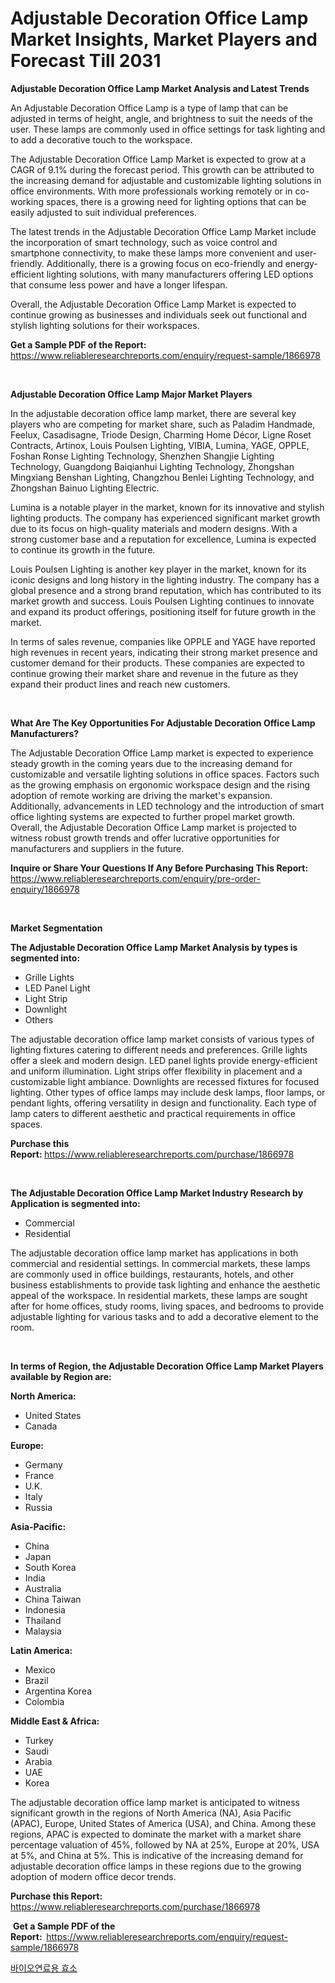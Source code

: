 <p><h1>Adjustable Decoration Office Lamp Market Insights, Market Players and Forecast Till 2031</h1></p><p><strong>Adjustable Decoration Office Lamp Market Analysis and Latest Trends</strong></p>
<p><p>An Adjustable Decoration Office Lamp is a type of lamp that can be adjusted in terms of height, angle, and brightness to suit the needs of the user. These lamps are commonly used in office settings for task lighting and to add a decorative touch to the workspace.</p><p>The Adjustable Decoration Office Lamp Market is expected to grow at a CAGR of 9.1% during the forecast period. This growth can be attributed to the increasing demand for adjustable and customizable lighting solutions in office environments. With more professionals working remotely or in co-working spaces, there is a growing need for lighting options that can be easily adjusted to suit individual preferences.</p><p>The latest trends in the Adjustable Decoration Office Lamp Market include the incorporation of smart technology, such as voice control and smartphone connectivity, to make these lamps more convenient and user-friendly. Additionally, there is a growing focus on eco-friendly and energy-efficient lighting solutions, with many manufacturers offering LED options that consume less power and have a longer lifespan.</p><p>Overall, the Adjustable Decoration Office Lamp Market is expected to continue growing as businesses and individuals seek out functional and stylish lighting solutions for their workspaces.</p></p>
<p><strong>Get a Sample PDF of the Report:&nbsp;</strong> <a href="https://www.reliableresearchreports.com/enquiry/request-sample/1866978">https://www.reliableresearchreports.com/enquiry/request-sample/1866978</a></p>
<p>&nbsp;</p>
<p><strong>Adjustable Decoration Office Lamp Major Market Players</strong></p>
<p><p>In the adjustable decoration office lamp market, there are several key players who are competing for market share, such as Paladim Handmade, Feelux, Casadisagne, Triode Design, Charming Home Décor, Ligne Roset Contracts, Artinox, Louis Poulsen Lighting, VIBIA, Lumina, YAGE, OPPLE, Foshan Ronse Lighting Technology, Shenzhen Shangjie Lighting Technology, Guangdong Baiqianhui Lighting Technology, Zhongshan Mingxiang Benshan Lighting, Changzhou Benlei Lighting Technology, and Zhongshan Bainuo Lighting Electric.</p><p>Lumina is a notable player in the market, known for its innovative and stylish lighting products. The company has experienced significant market growth due to its focus on high-quality materials and modern designs. With a strong customer base and a reputation for excellence, Lumina is expected to continue its growth in the future.</p><p>Louis Poulsen Lighting is another key player in the market, known for its iconic designs and long history in the lighting industry. The company has a global presence and a strong brand reputation, which has contributed to its market growth and success. Louis Poulsen Lighting continues to innovate and expand its product offerings, positioning itself for future growth in the market.</p><p>In terms of sales revenue, companies like OPPLE and YAGE have reported high revenues in recent years, indicating their strong market presence and customer demand for their products. These companies are expected to continue growing their market share and revenue in the future as they expand their product lines and reach new customers.</p></p>
<p>&nbsp;</p>
<p><strong>What Are The Key Opportunities For Adjustable Decoration Office Lamp Manufacturers?</strong></p>
<p><p>The Adjustable Decoration Office Lamp market is expected to experience steady growth in the coming years due to the increasing demand for customizable and versatile lighting solutions in office spaces. Factors such as the growing emphasis on ergonomic workspace design and the rising adoption of remote working are driving the market's expansion. Additionally, advancements in LED technology and the introduction of smart office lighting systems are expected to further propel market growth. Overall, the Adjustable Decoration Office Lamp market is projected to witness robust growth trends and offer lucrative opportunities for manufacturers and suppliers in the future.</p></p>
<p><strong>Inquire or Share Your Questions If Any Before Purchasing This Report:</strong> <a href="https://www.reliableresearchreports.com/enquiry/pre-order-enquiry/1866978">https://www.reliableresearchreports.com/enquiry/pre-order-enquiry/1866978</a></p>
<p>&nbsp;</p>
<p><strong>Market Segmentation</strong></p>
<p><strong>The Adjustable Decoration Office Lamp Market Analysis by types is segmented into:</strong></p>
<p><ul><li>Grille Lights</li><li>LED Panel Light</li><li>Light Strip</li><li>Downlight</li><li>Others</li></ul></p>
<p><p>The adjustable decoration office lamp market consists of various types of lighting fixtures catering to different needs and preferences. Grille lights offer a sleek and modern design. LED panel lights provide energy-efficient and uniform illumination. Light strips offer flexibility in placement and a customizable light ambiance. Downlights are recessed fixtures for focused lighting. Other types of office lamps may include desk lamps, floor lamps, or pendant lights, offering versatility in design and functionality. Each type of lamp caters to different aesthetic and practical requirements in office spaces.</p></p>
<p><strong>Purchase this Report:&nbsp;</strong><a href="https://www.reliableresearchreports.com/purchase/1866978">https://www.reliableresearchreports.com/purchase/1866978</a></p>
<p>&nbsp;</p>
<p><strong>The Adjustable Decoration Office Lamp Market Industry Research by Application is segmented into:</strong></p>
<p><ul><li>Commercial</li><li>Residential</li></ul></p>
<p><p>The adjustable decoration office lamp market has applications in both commercial and residential settings. In commercial markets, these lamps are commonly used in office buildings, restaurants, hotels, and other business establishments to provide task lighting and enhance the aesthetic appeal of the workspace. In residential markets, these lamps are sought after for home offices, study rooms, living spaces, and bedrooms to provide adjustable lighting for various tasks and to add a decorative element to the room.</p></p>
<p>&nbsp;</p>
<p><strong>In terms of Region, the Adjustable Decoration Office Lamp Market Players available by Region are:</strong></p>
<p>
    <p> <strong> North America: </strong>
        <ul>
            <li>United States</li>
            <li>Canada</li>
        </ul>
        </p> 
    <p> <strong> Europe: </strong>
        <ul>
            <li>Germany</li>
            <li>France</li>
            <li>U.K.</li>
            <li>Italy</li>
            <li>Russia</li>
        </ul>
        </p> 
    <p> <strong> Asia-Pacific: </strong>
        <ul>
            <li>China</li>
            <li>Japan</li>
            <li>South Korea</li>
            <li>India</li>
            <li>Australia</li>
            <li>China Taiwan</li>
            <li>Indonesia</li>
            <li>Thailand</li>
            <li>Malaysia</li>
        </ul>
        </p> 
    <p> <strong> Latin America: </strong>
        <ul>
            <li>Mexico</li>
            <li>Brazil</li>
            <li>Argentina Korea</li>
            <li>Colombia</li>
        </ul>
        </p> 
    <p> <strong> Middle East & Africa: </strong>
        <ul>
            <li>Turkey</li>
            <li>Saudi</li>
            <li>Arabia</li>
            <li>UAE</li>
            <li>Korea</li>
        </ul>
    </p>
    </p>
<p><p>The adjustable decoration office lamp market is anticipated to witness significant growth in the regions of North America (NA), Asia Pacific (APAC), Europe, United States of America (USA), and China. Among these regions, APAC is expected to dominate the market with a market share percentage valuation of 45%, followed by NA at 25%, Europe at 20%, USA at 5%, and China at 5%. This is indicative of the increasing demand for adjustable decoration office lamps in these regions due to the growing adoption of modern office decor trends.</p></p>
<p><strong>Purchase this Report: </strong><a href="https://www.reliableresearchreports.com/purchase/1866978">https://www.reliableresearchreports.com/purchase/1866978</a></p>
<p>&nbsp;<strong>Get a Sample PDF of the Report:&nbsp;&nbsp;</strong><a href="https://www.reliableresearchreports.com/enquiry/request-sample/1866978">https://www.reliableresearchreports.com/enquiry/request-sample/1866978</a></p>
<p><strong></strong></p>
<p><p><a href="https://medium.com/@antosuigrtley99783676/%ED%9A%A8%EC%86%8C-%EB%B0%94%EC%9D%B4%EC%98%A4-%EC%97%B0%EB%A3%8C-%EC%8B%9C%EC%9E%A5-%EC%8B%9C%EC%9E%A5-%EC%A0%90%EC%9C%A0%EC%9C%A8-%EC%8B%9C%EC%9E%A5-%ED%8A%B8%EB%A0%8C%EB%93%9C-%EB%B0%8F-%EB%AF%B8%EB%9E%98-%EC%84%B1%EC%9E%A5-%ED%83%90%EC%83%89-266df588f3f1">바이오연료용 효소</a></p></p>
